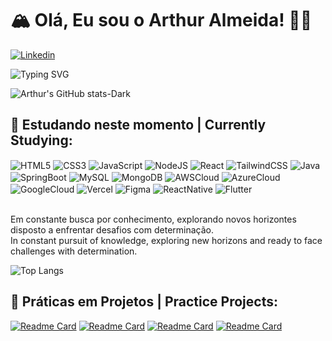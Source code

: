 # 🏔️ Olá, Eu sou o Arthur Almeida! 🙊😅
[![Linkedin](https://img.shields.io/badge/LinkedIn-0077B5?style=for-the-badge&logo=linkedin&logoColor=white)](https://www.linkedin.com/in/arthur-almeida-79050b266/)


![Typing SVG](https://readme-typing-svg.herokuapp.com?font=Fira+Code&weight=300&size=30&duration=4000&pause=1000&color=FE428E&center=false&vLeft=true&random=false&width=1000&lines=Hello%2C+my+name+is+Arthur;I'm+17+years+old;I'm+studying+Systems+Development;Welcome%3A)

![Arthur's GitHub stats-Dark](https://github-readme-stats.vercel.app/api?username=Ath3Dev&show_icons=true&theme=radical)

<div style="display: inline_block">
    <h2>🚀 Estudando neste momento | Currently Studying: </h2>
    <img align="center" alt="HTML5" src="https://img.shields.io/badge/HTML5-E34F26?style=for-the-badge&logo=html5&logoColor=white">
    <img align="center" alt="CSS3" src="https://img.shields.io/badge/CSS3-1572B6?style=for-the-badge&logo=css3&logoColor=white">
    <img align="center" alt="JavaScript" src="https://img.shields.io/badge/JavaScript-323330?style=for-the-badge&logo=javascript&logoColor=F7DF1E">
    <img align="center" alt="NodeJS" src="https://img.shields.io/badge/Node.js-43853D?style=for-the-badge&logo=node.js&logoColor=white">
    <img align="center" alt="React" src="https://img.shields.io/badge/React-20232A?style=for-the-badge&logo=react&logoColor=61DAFB">
    <img align="center" alt="TailwindCSS" src="https://img.shields.io/badge/Tailwind_CSS-38B2AC?style=for-the-badge&logo=tailwind-css&logoColor=white">
    <img align="center" alt="Java" src="https://img.shields.io/badge/Java-ED8B00?style=for-the-badge&logo=openjdk&logoColor=white">
    <img align="center" alt="SpringBoot" src="https://img.shields.io/badge/Spring-6DB33F?style=for-the-badge&logo=spring&logoColor=white">
    <img align="center" alt="MySQL" src="https://img.shields.io/badge/MySQL-00000F?style=for-the-badge&logo=mysql&logoColor=white">
    <img align="center" alt="MongoDB" src="https://img.shields.io/badge/MongoDB-4EA94B?style=for-the-badge&logo=mongodb&logoColor=white">
    <img align="center" alt="AWSCloud" src="https://img.shields.io/badge/Amazon_AWS-232F3E?style=for-the-badge&logo=amazon-aws&logoColor=white">
    <img align="center" alt="AzureCloud" src="https://img.shields.io/badge/Microsoft_Azure-0089D6?style=for-the-badge&logo=microsoft-azure&logoColor=white">
    <img align="center" alt="GoogleCloud" src="https://img.shields.io/badge/Google_Cloud-4285F4?style=for-the-badge&logo=google-cloud&logoColor=white">
    <img align="center" alt="Vercel" src="https://img.shields.io/badge/Vercel-000000?style=for-the-badge&logo=vercel&logoColor=white">
    <img align="center" alt="Figma" src="https://img.shields.io/badge/Figma-F24E1E?style=for-the-badge&logo=figma&logoColor=white">
    <img align="center" alt="ReactNative" src="https://img.shields.io/badge/React_Native-20232A?style=for-the-badge&logo=react&logoColor=61DAFB">
    <img align="center" alt="Flutter" src="https://img.shields.io/badge/Flutter-02569B?style=for-the-badge&logo=flutter&logoColor=white">
</div> <br />

Em constante busca por conhecimento, explorando novos horizontes disposto a enfrentar desafios com determinação.
<br />
In constant pursuit of knowledge, exploring new horizons and ready to face challenges with determination.

![Top Langs](https://github-readme-stats.vercel.app/api/top-langs/?username=Ath3Dev&layout=compact&theme=radical)

## 🌠 Práticas em Projetos | Practice Projects:
[![Readme Card](https://github-readme-stats.vercel.app/api/pin/?username=Ath3Dev&repo=Rifas-API&theme=dark)](https://github.com/Ath3Dev/Rifas-API)
[![Readme Card](https://github-readme-stats.vercel.app/api/pin/?username=Ath3Dev&repo=atividadeReact-API-JSON&theme=dark)](https://github.com/Ath3Dev/atividadeReact-API-JSON)
[![Readme Card](https://github-readme-stats.vercel.app/api/pin/?username=Ath3Dev&repo=projetoPizzaria_Java&theme=dark)](https://github.com/Ath3Dev/projetoPizzaria_Java)
[![Readme Card](https://github-readme-stats.vercel.app/api/pin/?username=Ath3Dev&repo=projetoLumierre_JavaWeb&theme=dark)](https://github.com/Ath3Dev/projetoLumierre_JavaWeb)
